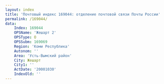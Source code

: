 ```yaml
---
layout: index
title: 'Почтовый индекс 169044: отделение почтовой связи Почты России'
permalink: /169044/
data:
    Index: 169044
    OPSName: 'Жешарт 2'
    OPSType: О
    OPSSubm: 169069
    Region: 'Коми Республика'
    Autonom: ''
    Area: 'Усть-Вымский район'
    City: Жешарт
    City1: ''
    ActDate: '20001030'
    IndexOld: ''
---
```


